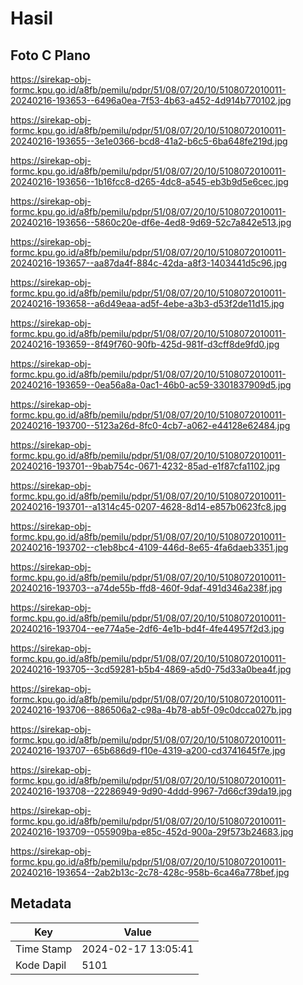 # Hasil

## Foto C Plano

https://sirekap-obj-formc.kpu.go.id/a8fb/pemilu/pdpr/51/08/07/20/10/5108072010011-20240216-193653--6496a0ea-7f53-4b63-a452-4d914b770102.jpg

https://sirekap-obj-formc.kpu.go.id/a8fb/pemilu/pdpr/51/08/07/20/10/5108072010011-20240216-193655--3e1e0366-bcd8-41a2-b6c5-6ba648fe219d.jpg

https://sirekap-obj-formc.kpu.go.id/a8fb/pemilu/pdpr/51/08/07/20/10/5108072010011-20240216-193656--1b16fcc8-d265-4dc8-a545-eb3b9d5e6cec.jpg

https://sirekap-obj-formc.kpu.go.id/a8fb/pemilu/pdpr/51/08/07/20/10/5108072010011-20240216-193656--5860c20e-df6e-4ed8-9d69-52c7a842e513.jpg

https://sirekap-obj-formc.kpu.go.id/a8fb/pemilu/pdpr/51/08/07/20/10/5108072010011-20240216-193657--aa87da4f-884c-42da-a8f3-1403441d5c96.jpg

https://sirekap-obj-formc.kpu.go.id/a8fb/pemilu/pdpr/51/08/07/20/10/5108072010011-20240216-193658--a6d49eaa-ad5f-4ebe-a3b3-d53f2de11d15.jpg

https://sirekap-obj-formc.kpu.go.id/a8fb/pemilu/pdpr/51/08/07/20/10/5108072010011-20240216-193659--8f49f760-90fb-425d-981f-d3cff8de9fd0.jpg

https://sirekap-obj-formc.kpu.go.id/a8fb/pemilu/pdpr/51/08/07/20/10/5108072010011-20240216-193659--0ea56a8a-0ac1-46b0-ac59-3301837909d5.jpg

https://sirekap-obj-formc.kpu.go.id/a8fb/pemilu/pdpr/51/08/07/20/10/5108072010011-20240216-193700--5123a26d-8fc0-4cb7-a062-e44128e62484.jpg

https://sirekap-obj-formc.kpu.go.id/a8fb/pemilu/pdpr/51/08/07/20/10/5108072010011-20240216-193701--9bab754c-0671-4232-85ad-e1f87cfa1102.jpg

https://sirekap-obj-formc.kpu.go.id/a8fb/pemilu/pdpr/51/08/07/20/10/5108072010011-20240216-193701--a1314c45-0207-4628-8d14-e857b0623fc8.jpg

https://sirekap-obj-formc.kpu.go.id/a8fb/pemilu/pdpr/51/08/07/20/10/5108072010011-20240216-193702--c1eb8bc4-4109-446d-8e65-4fa6daeb3351.jpg

https://sirekap-obj-formc.kpu.go.id/a8fb/pemilu/pdpr/51/08/07/20/10/5108072010011-20240216-193703--a74de55b-ffd8-460f-9daf-491d346a238f.jpg

https://sirekap-obj-formc.kpu.go.id/a8fb/pemilu/pdpr/51/08/07/20/10/5108072010011-20240216-193704--ee774a5e-2df6-4e1b-bd4f-4fe44957f2d3.jpg

https://sirekap-obj-formc.kpu.go.id/a8fb/pemilu/pdpr/51/08/07/20/10/5108072010011-20240216-193705--3cd59281-b5b4-4869-a5d0-75d33a0bea4f.jpg

https://sirekap-obj-formc.kpu.go.id/a8fb/pemilu/pdpr/51/08/07/20/10/5108072010011-20240216-193706--886506a2-c98a-4b78-ab5f-09c0dcca027b.jpg

https://sirekap-obj-formc.kpu.go.id/a8fb/pemilu/pdpr/51/08/07/20/10/5108072010011-20240216-193707--65b686d9-f10e-4319-a200-cd3741645f7e.jpg

https://sirekap-obj-formc.kpu.go.id/a8fb/pemilu/pdpr/51/08/07/20/10/5108072010011-20240216-193708--22286949-9d90-4ddd-9967-7d66cf39da19.jpg

https://sirekap-obj-formc.kpu.go.id/a8fb/pemilu/pdpr/51/08/07/20/10/5108072010011-20240216-193709--055909ba-e85c-452d-900a-29f573b24683.jpg

https://sirekap-obj-formc.kpu.go.id/a8fb/pemilu/pdpr/51/08/07/20/10/5108072010011-20240216-193654--2ab2b13c-2c78-428c-958b-6ca46a778bef.jpg


## Metadata

| Key        | Value               |
| ---------- | ------------------- |
| Time Stamp | 2024-02-17 13:05:41 |
| Kode Dapil | 5101                |



